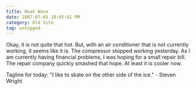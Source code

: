 ```yaml
---
title: Heat Wave
date: 2007-07-03 10:45:41 PM
category: Old Site
tag: untagged
---
```


Okay, it is not quite that hot. But, with an air conditioner that is not currently working, it seems like it is. The compressor stopped working yesterday. As I am currently having financial problems, I was hoping for a small repair bill. The repair company quickly smashed that hope. At least it is cooler now.

Tagline for today: "I like to skate on the other side of the ice." - Steven Wright
